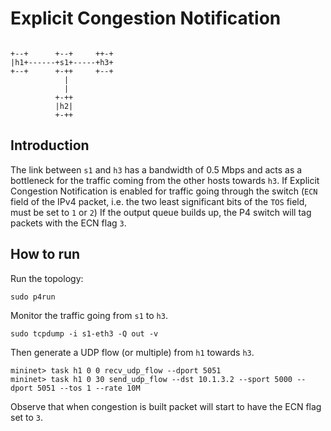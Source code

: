 # Explicit Congestion Notification

```

+--+      +--+     ++-+
|h1+------+s1+-----+h3+
+--+      +-++     +--+
            |
            |
          +-++
          |h2|
          +-++

```

## Introduction

The link between `s1` and `h3` has a bandwidth of 0.5 Mbps and acts as a bottleneck for the traffic coming from the other hosts towards `h3`. If Explicit Congestion Notification is enabled for traffic going through the switch (`ECN` field of the IPv4 packet, i.e. the two least significant bits of the `TOS` field, must be set to `1` or `2`) If the output queue builds up, the P4 switch will tag packets with the ECN flag `3`.

## How to run

Run the topology:

```
sudo p4run
```

Monitor the traffic going from `s1` to `h3`.
```
sudo tcpdump -i s1-eth3 -Q out -v
```

Then generate a UDP flow (or multiple) from `h1` towards `h3`.
```
mininet> task h1 0 0 recv_udp_flow --dport 5051
mininet> task h1 0 30 send_udp_flow --dst 10.1.3.2 --sport 5000 --dport 5051 --tos 1 --rate 10M
```

Observe that when congestion is built packet will start to have the ECN flag set to `3`.

